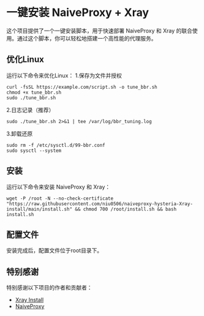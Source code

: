 # 一键安装 NaiveProxy + Xray

这个项目提供了一个一键安装脚本，用于快速部署 NaiveProxy 和 Xray 的联合使用。通过这个脚本，你可以轻松地搭建一个高性能的代理服务。

## 优化Linux

运行以下命令来优化Linux：
1.保存为文件并授权

```
curl -fsSL https://example.com/script.sh -o tune_bbr.sh
chmod +x tune_bbr.sh
sudo ./tune_bbr.sh
```
2.日志记录（推荐）
```
sudo ./tune_bbr.sh 2>&1 | tee /var/log/bbr_tuning.log
```
3.卸载还原
```
sudo rm -f /etc/sysctl.d/99-bbr.conf
sudo sysctl --system
```

## 安装

运行以下命令来安装 NaiveProxy 和 Xray：

```
wget -P /root -N --no-check-certificate "https://raw.githubusercontent.com/niu0506/naiveproxy-hysteria-Xray-install/main/install.sh" && chmod 700 /root/install.sh && bash install.sh

```

## 配置文件

安装完成后，配置文件位于root目录下。

## 特别感谢

特别感谢以下项目的作者和贡献者：

- [Xray Install](https://github.com/xtls/Xray-core)
- [NaiveProxy](https://github.com/klzgrad/naiveproxy)







